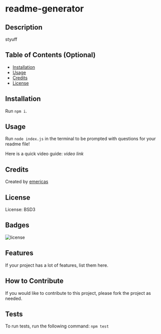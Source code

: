 # readme-generator

## Description
styuff
## Table of Contents (Optional)
- [Installation](#installation)
- [Usage](#usage)
- [Credits](#credits)
- [License](#license)

## Installation
   
Run `npm i`.
    
## Usage
    
Run `node index.js` in the terminal to be prompted with questions for your readme file!
    
Here is a quick video guide: *video link*
    
## Credits
    
Created by [emericas](https://github.com/emericas)
    
## License
License: BSD3
    
## Badges
![license](https://img.shields.io/badge/license-BSD3-blue)


## Features
If your project has a lot of features, list them here.
## How to Contribute
If you would like to contribute to this project, please fork the project as needed.
## Tests
To run tests, run the following command:
`npm test`